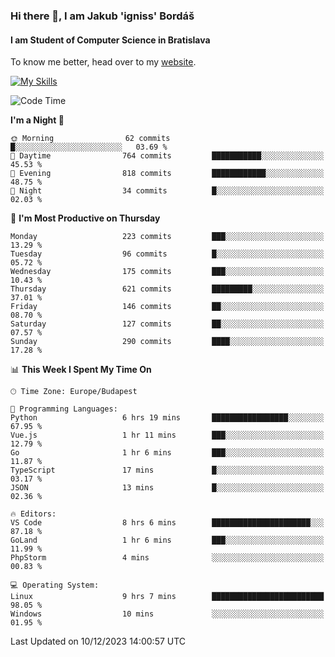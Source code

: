 ### Hi there 👋, I am Jakub 'igniss' Bordáš

#### I am Student of Computer Science in Bratislava
To know me better, head over to my [website](https://bordas.sk).

[![My Skills](https://skillicons.dev/icons?i=js,html,css,figma,svelte,java,kotlin,python,postgresql,typescript,nest,nodejs)](https://bordas.sk)


<!--START_SECTION:waka-->
![Code Time](http://img.shields.io/badge/Code%20Time-1%2C305%20hrs%2052%20mins-blue)

**I'm a Night 🦉** 

```text
🌞 Morning                62 commits          █░░░░░░░░░░░░░░░░░░░░░░░░   03.69 % 
🌆 Daytime                764 commits         ███████████░░░░░░░░░░░░░░   45.53 % 
🌃 Evening                818 commits         ████████████░░░░░░░░░░░░░   48.75 % 
🌙 Night                  34 commits          █░░░░░░░░░░░░░░░░░░░░░░░░   02.03 % 
```
📅 **I'm Most Productive on Thursday** 

```text
Monday                   223 commits         ███░░░░░░░░░░░░░░░░░░░░░░   13.29 % 
Tuesday                  96 commits          █░░░░░░░░░░░░░░░░░░░░░░░░   05.72 % 
Wednesday                175 commits         ███░░░░░░░░░░░░░░░░░░░░░░   10.43 % 
Thursday                 621 commits         █████████░░░░░░░░░░░░░░░░   37.01 % 
Friday                   146 commits         ██░░░░░░░░░░░░░░░░░░░░░░░   08.70 % 
Saturday                 127 commits         ██░░░░░░░░░░░░░░░░░░░░░░░   07.57 % 
Sunday                   290 commits         ████░░░░░░░░░░░░░░░░░░░░░   17.28 % 
```


📊 **This Week I Spent My Time On** 

```text
🕑︎ Time Zone: Europe/Budapest

💬 Programming Languages: 
Python                   6 hrs 19 mins       █████████████████░░░░░░░░   67.95 % 
Vue.js                   1 hr 11 mins        ███░░░░░░░░░░░░░░░░░░░░░░   12.79 % 
Go                       1 hr 6 mins         ███░░░░░░░░░░░░░░░░░░░░░░   11.87 % 
TypeScript               17 mins             █░░░░░░░░░░░░░░░░░░░░░░░░   03.17 % 
JSON                     13 mins             █░░░░░░░░░░░░░░░░░░░░░░░░   02.36 % 

🔥 Editors: 
VS Code                  8 hrs 6 mins        ██████████████████████░░░   87.18 % 
GoLand                   1 hr 6 mins         ███░░░░░░░░░░░░░░░░░░░░░░   11.99 % 
PhpStorm                 4 mins              ░░░░░░░░░░░░░░░░░░░░░░░░░   00.83 % 

💻 Operating System: 
Linux                    9 hrs 7 mins        █████████████████████████   98.05 % 
Windows                  10 mins             ░░░░░░░░░░░░░░░░░░░░░░░░░   01.95 % 
```


 Last Updated on 10/12/2023 14:00:57 UTC
<!--END_SECTION:waka-->
